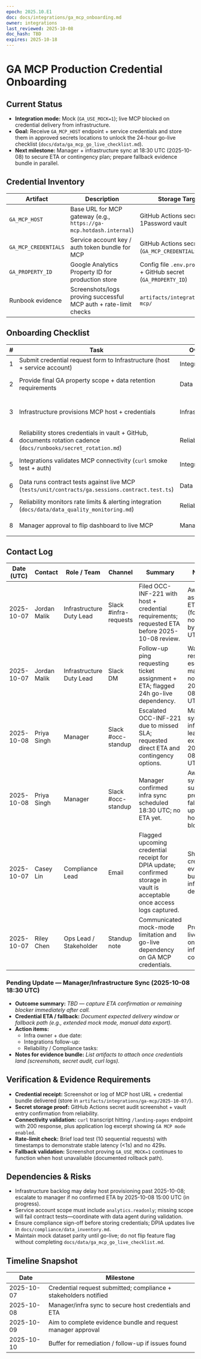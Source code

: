 ```yaml
---
epoch: 2025.10.E1
doc: docs/integrations/ga_mcp_onboarding.md
owner: integrations
last_reviewed: 2025-10-08
doc_hash: TBD
expires: 2025-10-18
---
```

# GA MCP Production Credential Onboarding

## Current Status
- **Integration mode:** Mock (`GA_USE_MOCK=1`); live MCP blocked on credential delivery from infrastructure.
- **Goal:** Receive `GA_MCP_HOST` endpoint + service credentials and store them in approved secrets locations to unlock the 24-hour go-live checklist (`docs/data/ga_mcp_go_live_checklist.md`).
- **Next milestone:** Manager + infrastructure sync at 18:30 UTC (2025-10-08) to secure ETA or contingency plan; prepare fallback evidence bundle in parallel.

## Credential Inventory
| Artifact | Description | Storage Target | Owner | Status |
| --- | --- | --- | --- | --- |
| `GA_MCP_HOST` | Base URL for MCP gateway (e.g., `https://ga-mcp.hotdash.internal`) | GitHub Actions secret + 1Password vault | Infrastructure | ⏳ Pending |
| `GA_MCP_CREDENTIALS` | Service account key / auth token bundle for MCP | GitHub Actions secret (`GA_MCP_CREDENTIALS`) | Infrastructure → Reliability (custodian) | ⏳ Pending |
| `GA_PROPERTY_ID` | Google Analytics Property ID for production store | Config file `.env.production` + GitHub secret (`GA_PROPERTY_ID`) | Data | ⏳ Pending confirmation |
| Runbook evidence | Screenshots/logs proving successful MCP auth + rate-limit checks | `artifacts/integrations/ga-mcp/` | Integrations | 🚧 In progress |

## Onboarding Checklist
| # | Task | Owner | Due | Status | Evidence/Notes |
| --- | --- | --- | --- | --- | --- |
| 1 | Submit credential request form to Infrastructure (host + service account) | Integrations | 2025-10-07 | ✅ Submitted | Ticket OCC-INF-221 logged with infra queue (awaiting assignment) |
| 2 | Provide final GA property scope + data retention requirements | Data | 2025-10-07 | ⏳ Pending | Need confirmation that production property matches mock schema per `docs/data/ga_mock_dataset.md` |
| 3 | Infrastructure provisions MCP host + credentials | Infrastructure | 2025-10-08 | ⏳ Pending | Blocked until ticket OCC-INF-221 picked up; escalated to manager 2025-10-08 15:10 UTC; manager coordinating with infra at 18:30 UTC |
| 4 | Reliability stores credentials in vault + GitHub, documents rotation cadence (`docs/runbooks/secret_rotation.md`) | Reliability | 2025-10-08 | ⏳ Pending | Secret rotation entry already stubbed (`GA_MCP_CREDENTIALS`) |
| 5 | Integrations validates MCP connectivity (`curl` smoke test + auth) | Integrations | 2025-10-08 | ⏳ Pending | Use `docs/data/ga_mcp_go_live_checklist.md` connectivity steps |
| 6 | Data runs contract tests against live MCP (`tests/unit/contracts/ga.sessions.contract.test.ts`) | Data | 2025-10-08 | ⏳ Pending | Toggle `GA_USE_MOCK=0` locally with new host |
| 7 | Reliability monitors rate limits & alerting integration (`docs/data/data_quality_monitoring.md`) | Reliability | 2025-10-09 | ⏳ Pending | Capture screenshots of Grafana alerts once wired |
| 8 | Manager approval to flip dashboard to live MCP | Manager | 2025-10-09 | ⏳ Pending | Requires evidence bundle + fallback confirmation |

## Contact Log
| Date (UTC) | Contact | Role / Team | Channel | Summary | Next Step |
| --- | --- | --- | --- | --- | --- |
| 2025-10-07 | Jordan Malik | Infrastructure Duty Lead | Slack #infra-requests | Filed OCC-INF-221 with host + credential requirements; requested ETA before 2025-10-08 review. | Await infra assignment + ETA update (follow up if no response by 18:00 UTC). |
| 2025-10-07 | Jordan Malik | Infrastructure Duty Lead | Slack DM | Follow-up ping requesting ticket assignment + ETA; flagged 24h go-live dependency. | Waiting on response; escalate to manager if no reply by 2025-10-08 15:00 UTC. |
| 2025-10-08 | Priya Singh | Manager | Slack #occ-standup | Escalated OCC-INF-221 due to missed SLA; requested direct ETA and contingency options. | Manager to sync with infrastructure lead; update expected 2025-10-08 18:00 UTC. |
| 2025-10-08 | Priya Singh | Manager | Slack #occ-standup | Manager confirmed infra sync scheduled 18:30 UTC; no ETA yet. | Await post-sync summary; prepare fallback plan update if host remains blocked. |
| 2025-10-07 | Casey Lin | Compliance Lead | Email | Flagged upcoming credential receipt for DPIA update; confirmed storage in vault is acceptable once access logs captured. | Share credential evidence bundle once infrastructure delivers. |
| 2025-10-07 | Riley Chen | Ops Lead / Stakeholder | Standup note | Communicated mock-mode limitation and go-live dependency on GA MCP credentials. | Provide go-live timing once infrastructure confirms. |

### Pending Update — Manager/Infrastructure Sync (2025-10-08 18:30 UTC)
- **Outcome summary:** _TBD — capture ETA confirmation or remaining blocker immediately after call._
- **Credential ETA / fallback:** _Document expected delivery window or fallback path (e.g., extended mock mode, manual data export)._ 
- **Action items:**
  - Infra owner + due date:
  - Integrations follow-up:
  - Reliability / Compliance tasks:
- **Notes for evidence bundle:** _List artifacts to attach once credentials land (screenshots, secret audit, curl logs)._ 

## Verification & Evidence Requirements
- **Credential receipt:** Screenshot or log of MCP host URL + credential bundle delivered (store in `artifacts/integrations/ga-mcp/2025-10-07/`).
- **Secret storage proof:** GitHub Actions secret audit screenshot + vault entry confirmation from reliability.
- **Connectivity validation:** `curl` transcript hitting `/landing-pages` endpoint with 200 response, plus application log excerpt showing `GA MCP mode enabled`.
- **Rate-limit check:** Brief load test (10 sequential requests) with timestamps to demonstrate stable latency (<1s) and no 429s.
- **Fallback validation:** Screenshot proving `GA_USE_MOCK=1` continues to function when host unavailable (documented rollback path).

## Dependencies & Risks
- Infrastructure backlog may delay host provisioning past 2025-10-08; escalate to manager if no confirmed ETA by 2025-10-08 15:00 UTC (in progress).
- Service account scope must include `analytics.readonly`; missing scope will fail contract tests—coordinate with data agent during validation.
- Ensure compliance sign-off before storing credentials; DPIA updates live in `docs/compliance/data_inventory.md`.
- Maintain mock dataset parity until go-live; do not flip feature flag without completing `docs/data/ga_mcp_go_live_checklist.md`.

## Timeline Snapshot
| Date | Milestone |
| --- | --- |
| 2025-10-07 | Credential request submitted; compliance + stakeholders notified |
| 2025-10-08 | Manager/infra sync to secure host credentials and ETA |
| 2025-10-09 | Aim to complete evidence bundle and request manager approval |
| 2025-10-10 | Buffer for remediation / follow-up if issues found |
